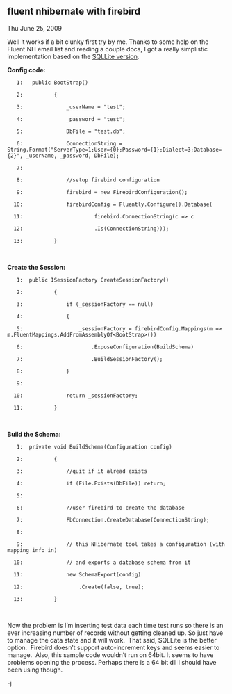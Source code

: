 
fluent nhibernate with firebird
-------------------------------

Thu June 25, 2009

Well it works if a bit clunky first try by me. Thanks to some help on
the Fluent NH email list and reading a couple docs, I got a really
simplistic implementation based on the [SQLLite
version](http://computeristsolutions.com/blog/post/Fluent-NHibernate-And-You.aspx).

**Config code:**

<div class="csharpcode">

``` {.alt}
   1:   public BootStrap()
```

       2:          {

``` {.alt}
   3:              _userName = "test";
```

       4:              _password = "test";

``` {.alt}
   5:              DbFile = "test.db";
```

       6:              ConnectionString = String.Format("ServerType=1;User={0};Password={1};Dialect=3;Database={2}", _userName, _password, DbFile);

``` {.alt}
   7:   
```

       8:              //setup firebird configuration

``` {.alt}
   9:              firebird = new FirebirdConfiguration();
```

      10:              firebirdConfig = Fluently.Configure().Database(

``` {.alt}
  11:                       firebird.ConnectionString(c => c
```

      12:                       .Is(ConnectionString)));

``` {.alt}
  13:          }
```

</div>

 

**Create the Session:**

<div class="csharpcode">

``` {.alt}
   1:  public ISessionFactory CreateSessionFactory()
```

       2:          {

``` {.alt}
   3:              if (_sessionFactory == null)
```

       4:              {

``` {.alt}
   5:                  _sessionFactory = firebirdConfig.Mappings(m => m.FluentMappings.AddFromAssemblyOf<BootStrap>())
```

       6:                      .ExposeConfiguration(BuildSchema)

``` {.alt}
   7:                      .BuildSessionFactory();
```

       8:              }

``` {.alt}
   9:   
```

      10:              return _sessionFactory;

``` {.alt}
  11:          }
```

</div>

 

**Build the Schema:**

<div class="csharpcode">

``` {.alt}
   1:  private void BuildSchema(Configuration config)
```

       2:          {

``` {.alt}
   3:              //quit if it alread exists
```

       4:              if (File.Exists(DbFile)) return;

``` {.alt}
   5:              
```

       6:              //user firebird to create the database

``` {.alt}
   7:              FbConnection.CreateDatabase(ConnectionString);
```

       8:   

``` {.alt}
   9:              // this NHibernate tool takes a configuration (with mapping info in)
```

      10:              // and exports a database schema from it

``` {.alt}
  11:              new SchemaExport(config)
```

      12:                  .Create(false, true);

``` {.alt}
  13:          }
```

</div>

 

Now the problem is I’m inserting test data each time test runs so there
is an ever increasing number of records without getting cleaned up. So
just have to manage the data state and it will work.  That said, SQLLite
is the better option.  Firebird doesn’t support auto-increment keys and
seems easier to manage.  Also, this sample code wouldn’t run on 64bit.
It seems to have problems opening the process. Perhaps there is a 64 bit
dll I should have been using though.

-j

